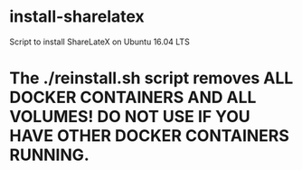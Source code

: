 # install-sharelatex

Script to install ShareLateX on Ubuntu 16.04 LTS

# The ./reinstall.sh script removes ALL DOCKER CONTAINERS AND ALL VOLUMES! DO NOT USE IF YOU HAVE OTHER DOCKER CONTAINERS RUNNING.
